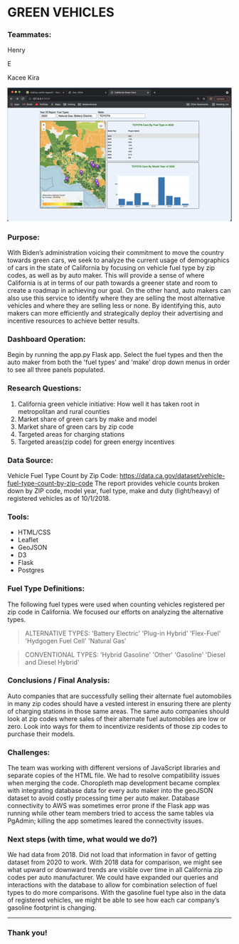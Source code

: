 # GREEN VEHICLES

### Teammates:

Henry

E

Kacee Kira

![1-Dash](images/GreenVehiclesDashboard.png)

### Purpose:

With Biden’s administration voicing their commitment to move the country towards green cars, we seek to analyze the current usage of demographics of cars in the state of California by focusing on vehicle fuel type by zip codes, as well as by auto maker. This will provide a sense of where California is at in terms of our path towards a greener state and room to create a roadmap in achieving our goal. On the other hand, auto makers can also use this service to identify where they are selling the most alternative vehicles and where they are selling less or none. By identifying this, auto makers can more efficiently and strategically deploy their advertising and incentive resources to achieve better results.

### Dashboard Operation:
Begin by running the app.py Flask app. 
Select the fuel types and then the auto maker from both the 'fuel types' and 'make' drop down menus in order to see all three panels populated.

### Research Questions:

1. California green vehicle initiative: How well it has taken root in metropolitan and rural counties
2. Market share of green cars by make and model
3. Market share of green cars by zip code
4. Targeted areas for charging stations
5. Targeted areas(zip code) for green energy incentives

### Data Source:

Vehicle Fuel Type Count by Zip Code:
https://data.ca.gov/dataset/vehicle-fuel-type-count-by-zip-code
The report provides vehicle counts broken down by ZIP code, model year, fuel type, make and duty (light/heavy) of registered vehicles as of 10/1/2018.

### Tools:

- HTML/CSS
- Leaflet
- GeoJSON
- D3
- Flask
- Postgres

### Fuel Type Definitions:

The following fuel types were used when counting vehicles registered per zip code in California. We focused our efforts on analyzing the alternative types.

> ALTERNATIVE TYPES:
> 'Battery Electric'
> 'Plug-in Hybrid'
> 'Flex-Fuel'
> 'Hydgogen Fuel Cell'
> 'Natural Gas'

> CONVENTIONAL TYPES:
> 'Hybrid Gasoline'
> 'Other'
> 'Gasoline'
> 'Diesel and Diesel Hybrid'

### Conclusions / Final Analysis:

Auto companies that are successfully selling their alternate fuel automobiles in many zip codes should have a vested interest in ensuring there are plenty of charging stations in those same areas.
The same auto companies should look at zip codes where sales of their alternate fuel automobiles are low or zero. Look into ways for them to incentivize residents of those zip codes to purchase their models.

### Challenges:

The team was working with different versions of JavaScript libraries and separate copies of the HTML file. We had to resolve compatibility issues when merging the code.
Choropleth map development became complex with integrating database data for every auto maker into the geoJSON dataset to avoid costly processing time per auto maker.
Database connectivity to AWS was sometimes error prone if the Flask app was running while other team members tried to access the same tables via PgAdmin; killing the app sometimes leared the connectivity issues.

### Next steps (with time, what would we do?)

We had data from 2018. Did not load that information in favor of getting dataset from 2020 to work. With 2018 data for comparison, we might see what upward or downward trends are visible over time in all California zip codes per auto manufacturer.
We could have expanded our queries and interactions with the database to allow for combination selection of fuel types to do more comparisons. With the gasoline fuel type also in the data of registered vehicles, we might be able to see how each car company’s gasoline footprint is changing.

---

### Thank you!
